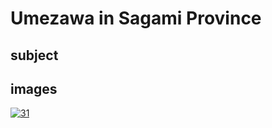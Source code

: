 # Umezawa in Sagami Province

## subject

## images

[![31](https://upload.wikimedia.org/wikipedia/commons/thumb/9/94/Umegawa_in_Sagami_province.jpg/290px-Umegawa_in_Sagami_province.jpg)](https://en.wikipedia.org/wiki/File:Umegawa_in_Sagami_province.jpg)
